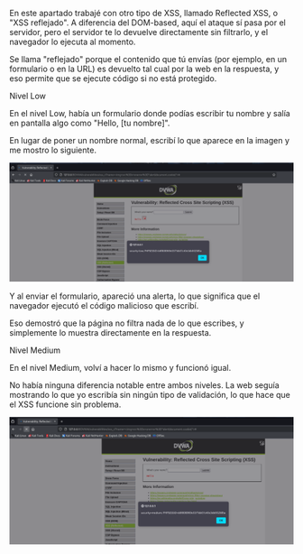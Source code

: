 En este apartado trabajé con otro tipo de XSS, llamado Reflected XSS, o "XSS reflejado". A diferencia del DOM-based, aquí el ataque sí pasa por el servidor, pero el servidor te lo devuelve directamente sin filtrarlo, y el navegador lo ejecuta al momento.

Se llama "reflejado" porque el contenido que tú envías (por ejemplo, en un formulario o en la URL) es devuelto tal cual por la web en la respuesta, y eso permite que se ejecute código si no está protegido.

Nivel Low

En el nivel Low, había un formulario donde podías escribir tu nombre y salía en pantalla algo como "Hello, [tu nombre]".

En lugar de poner un nombre normal, escribí lo que aparece en la imagen y me mostro lo siguiente.

![captura](../images/Captura29.png)

Y al enviar el formulario, apareció una alerta, lo que significa que el navegador ejecutó el código malicioso que escribí.

Eso demostró que la página no filtra nada de lo que escribes, y simplemente lo muestra directamente en la respuesta.

Nivel Medium

En el nivel Medium, volví a hacer lo mismo y funcionó igual.

No había ninguna diferencia notable entre ambos niveles. La web seguía mostrando lo que yo escribía sin ningún tipo de validación, lo que hace que el XSS funcione sin problema.

![captura](../images/Captura30.png)
